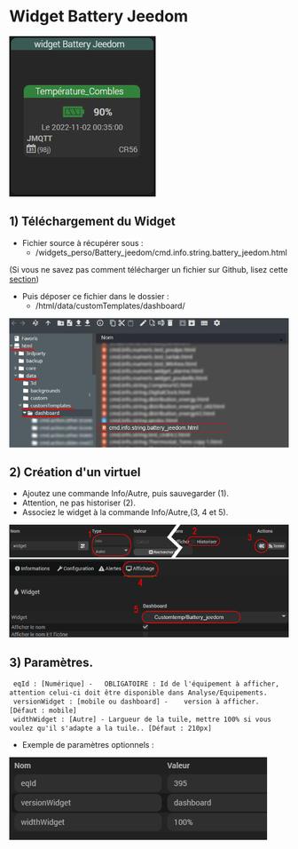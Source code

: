 # Widget Battery Jeedom

![](doc/images/capture1.png)

## 1) Téléchargement du Widget
- Fichier source à récupérer sous :
  - /widgets_perso/Battery_jeedom/cmd.info.string.battery_jeedom.html
  
(Si vous ne savez pas comment télécharger un fichier sur Github, lisez cette [section](https://github.com/Phpvarious/Widgets_perso/blob/B%C3%AAta/HowToDownload.md))
- Puis déposer ce fichier dans le dossier :
  - /html/data/customTemplates/dashboard/

 ![](doc/images/capture2.png)

## 2) Création d'un virtuel
- Ajoutez une commande Info/Autre, puis sauvegarder (1).
- Attention, ne pas historiser (2).
- Associez le widget à la commande Info/Autre,(3, 4 et 5).

![](doc/images/installation_virtuel2.png)
![](doc/images/installation_virtuel3.png)

## 3) Paramètres.

     eqId : [Numérique] - 	OBLIGATOIRE : Id de l'équipement à afficher, attention celui-ci doit être disponible dans Analyse/Equipements.
	 versionWidget : [mobile ou dashboard] - 	version à afficher. [Défaut : mobile]
     widthWidget : [Autre] - Largueur de la tuile, mettre 100% si vous voulez qu'il s'adapte a la tuile.. [Défaut : 210px]
	  
- Exemple de paramètres optionnels :

![](doc/images/installation_virtuel4.png)


